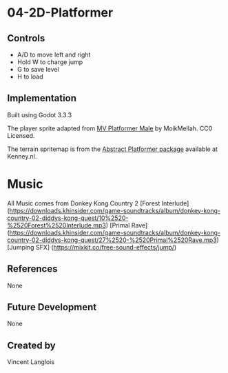 # 04-2D-Platformer

## Controls
- A/D to move left and right
- Hold W to charge jump 
- G to save level
- H to load


## Implementation
Built using Godot 3.3.3

The player sprite adapted from [MV Platformer Male](https://opengameart.org/content/mv-platformer-male-32x64) by MoikMellah. CC0 Licensed.

The terrain spritemap is from the [Abstract Platformer package](https://kenney.nl/assets/abstract-platformer) available at Kenney.nl.

# Music
All Music comes from Donkey Kong Country 2
[Forest Interlude] (https://downloads.khinsider.com/game-soundtracks/album/donkey-kong-country-02-diddys-kong-quest/10%2520-%2520Forest%2520Interlude.mp3)
[Primal Rave] (https://downloads.khinsider.com/game-soundtracks/album/donkey-kong-country-02-diddys-kong-quest/27%2520-%2520Primal%2520Rave.mp3)
[Jumping SFX] (https://mixkit.co/free-sound-effects/jump/)
## References
None

## Future Development
None

## Created by 
Vincent Langlois
